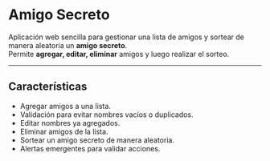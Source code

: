 # Amigo Secreto

Aplicación web sencilla para gestionar una lista de amigos y sortear de manera aleatoria un **amigo secreto**.  
Permite **agregar, editar, eliminar** amigos y luego realizar el sorteo.

---

## Características
- Agregar amigos a una lista.
- Validación para evitar nombres vacíos o duplicados.
- Editar nombres ya agregados.
- Eliminar amigos de la lista.
- Sortear un amigo secreto de manera aleatoria.
- Alertas emergentes para validar acciones.
